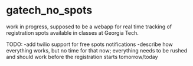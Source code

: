 gatech_no_spots
===============

work in progress, supposed to be a webapp for real time tracking of registration spots available in classes at Georgia Tech.

TODO:
-add twilio support for free spots notifications
-describe how everything works, but no time for that now; everything needs to be rushed and should work before the registration starts tomorrow/today
